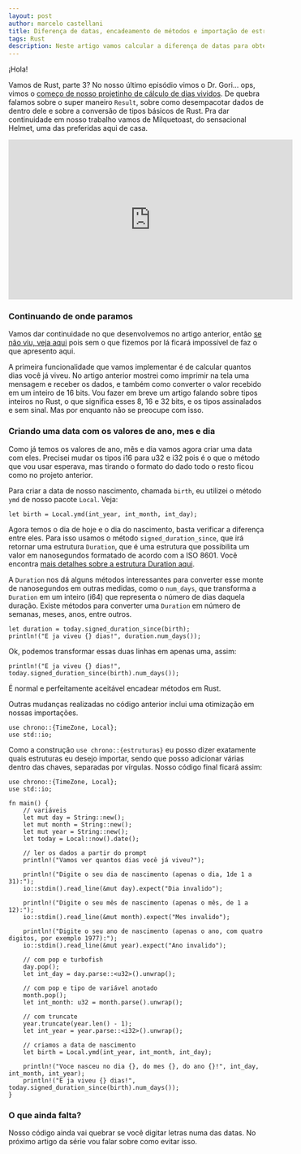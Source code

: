 ```yaml
---
layout: post
author: marcelo castellani
title: Diferença de datas, encadeamento de métodos e importação de estruturas
tags: Rust
description: Neste artigo vamos calcular a diferença de datas para obtermos o número de dias vividos. Falamos sobre Duration e encadeamento de métodos.
---
```

‎¡Hola!

Vamos de Rust, parte 3? No nosso último episódio vimos o Dr. Gori... ops, vimos o [começo de nosso projetinho de cálculo de dias vividos](https://mfcastellani.github.io/2020/07/28/everyday-rust-08.html). De quebra falamos sobre o super maneiro `Result`, sobre como desempacotar dados de dentro dele e sobre a conversão de tipos básicos de Rust. Pra dar continuidade em nosso trabalho vamos de Milquetoast, do sensacional Helmet, uma das preferidas aqui de casa.

<p></p>

<iframe width="560" height="315" src="https://www.youtube.com/embed/lEnMb4m9lu0" frameborder="0" allow="accelerometer; autoplay; encrypted-media; gyroscope; picture-in-picture" allowfullscreen></iframe>

### Continuando de onde paramos

Vamos dar continuidade no que desenvolvemos no artigo anterior, então [se não viu, veja aqui](https://mfcastellani.github.io/2020/07/28/everyday-rust-08.html) pois sem o que fizemos por lá ficará impossível de faz o que apresento aqui.

A primeira funcionalidade que vamos implementar é de calcular quantos dias você já viveu. No artigo anterior mostrei como imprimir na tela uma mensagem e receber os dados, e também como converter o valor recebido em um inteiro de 16 bits. Vou fazer em breve um artigo falando sobre tipos inteiros no Rust, o que significa esses 8, 16 e 32 bits, e os tipos assinalados e sem sinal. Mas por enquanto não se preocupe com isso.

### Criando uma data com os valores de ano, mes e dia

Como já temos os valores de ano, mês e dia vamos agora criar uma data com eles. Precisei mudar os tipos i16 para u32 e i32 pois é o que o método que vou usar esperava, mas tirando o formato do dado todo o resto ficou como no projeto anterior.

Para criar a data de nosso nascimento, chamada `birth`, eu utilizei o método `ymd` de nosso pacote `Local`. Veja:

```
let birth = Local.ymd(int_year, int_month, int_day);
```

Agora temos o dia de hoje e o dia do nascimento, basta verificar a diferença entre eles. Para isso usamos o método `signed_duration_since`, que irá retornar uma estrutura `Duration`, que é uma estrutura que possibilita um valor em nanosegundos formatado de acordo com a ISO 8601. Você encontra [mais detalhes sobre a estrutura Duration aqui](https://docs.rs/chrono/0.3.0/chrono/struct.Duration.html).

A `Duration` nos dá alguns métodos interessantes para converter esse monte de nanosegundos em outras medidas, como o `num_days`, que transforma a `Duration` em um inteiro (i64) que representa o número de dias daquela duração. Existe métodos para converter uma `Duration` em número de semanas, meses, anos, entre outros.

```
let duration = today.signed_duration_since(birth);
println!("E ja viveu {} dias!", duration.num_days());
```

Ok, podemos transformar essas duas linhas em apenas uma, assim:

```
println!("E ja viveu {} dias!", today.signed_duration_since(birth).num_days());
```

É normal e perfeitamente aceitável encadear métodos em Rust.

Outras mudanças realizadas no código anterior inclui uma otimização em nossas importações.

```
use chrono::{TimeZone, Local};
use std::io;
```

Como a construção `use chrono::{estruturas}` eu posso dizer exatamente quais estruturas eu desejo importar, sendo que posso adicionar várias dentro das chaves, separadas por vírgulas. Nosso código final ficará assim:

```
use chrono::{TimeZone, Local};
use std::io;

fn main() {
    // variáveis
    let mut day = String::new();
    let mut month = String::new();
    let mut year = String::new();
    let today = Local::now().date();

    // ler os dados a partir do prompt
    println!("Vamos ver quantos dias você já viveu?");

    println!("Digite o seu dia de nascimento (apenas o dia, 1de 1 a 31):");
    io::stdin().read_line(&mut day).expect("Dia invalido");

    println!("Digite o seu mês de nascimento (apenas o mês, de 1 a 12):");
    io::stdin().read_line(&mut month).expect("Mes invalido");

    println!("Digite o seu ano de nascimento (apenas o ano, com quatro digitos, por exemplo 1977):");
    io::stdin().read_line(&mut year).expect("Ano invalido");

    // com pop e turbofish
    day.pop();
    let int_day = day.parse::<u32>().unwrap();

    // com pop e tipo de variável anotado
    month.pop();
    let int_month: u32 = month.parse().unwrap();

    // com truncate
    year.truncate(year.len() - 1);
    let int_year = year.parse::<i32>().unwrap();

    // criamos a data de nascimento
    let birth = Local.ymd(int_year, int_month, int_day);

    println!("Voce nasceu no dia {}, do mes {}, do ano {}!", int_day, int_month, int_year);
    println!("E ja viveu {} dias!", today.signed_duration_since(birth).num_days());
}
```

### O que ainda falta?

Nosso código ainda vai quebrar se você digitar letras numa das datas. No próximo artigo da série vou falar sobre como evitar isso.
